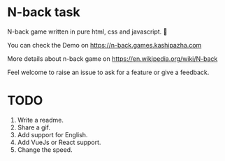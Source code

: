 # N-back task

N-back game written in pure html, css and javascript. 🚀

You can check the Demo on https://n-back.games.kashipazha.com

More details about n-back game on https://en.wikipedia.org/wiki/N-back

Feel welcome to raise an issue to ask for a feature or give a feedback.

# TODO

1. Write a readme.
2. Share a gif.
3. Add support for English.
4. Add VueJs or React support.
5. Change the speed.
